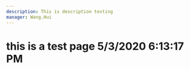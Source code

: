 ```yaml
---
description: This is description testing
manager: Wang.Hui
---
```

# this is a test page 5/3/2020 6:13:17 PM